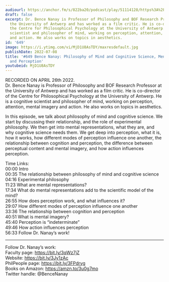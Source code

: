 ```yaml
---
audiourl: https://anchor.fm/s/822ba20/podcast/play/51114128/https%3A%2F%2Fd3ctxlq1ktw2nl.cloudfront.net%2Fstaging%2F2022-3-26%2F7fdd851b-c524-388f-6f13-107dd252dddb.m4a
draft: false
excerpt: Dr. Bence Nanay is Professor of Philosophy and BOF Research Professor at
  the University of Antwerp and has worked as a film critic. He is co-director of
  the Centre for Philosophical Psychology at the University of Antwerp. He is a cognitive
  scientist and philosopher of mind, working on perception, attention, mental imagery
  and action. He also works on topics in aesthetics.
id: '649'
image: https://i.ytimg.com/vi/MjD1U8AsTDY/maxresdefault.jpg
publishDate: 2022-07-08
title: '#649 Bence Nanay: Philosophy of Mind and Cognitive Science, Mental Representations,
  and Perception'
youtubeid: MjD1U8AsTDY
---
```

<div class="timelinks">

RECORDED ON APRIL 26th 2022.  
Dr. Bence Nanay is Professor of Philosophy and BOF Research Professor at the University of Antwerp and has worked as a film critic. He is co-director of the Centre for Philosophical Psychology at the University of Antwerp. He is a cognitive scientist and philosopher of mind, working on perception, attention, mental imagery and action. He also works on topics in aesthetics.

In this episode, we talk about philosophy of mind and cognitive science. We start by discussing their relationship, and the role of experimental philosophy. We then get into mental representations, what they are, and why cognitive science needs them. We get deep into perception, what it is, how it works, how different modes of perception influence one another, the relationship between cognition and perception, the difference between perceptual content and mental imagery, and how action influences perception.

Time Links:  
<time>00:00</time> Intro  
<time>00:35</time> The relationship between philosophy of mind and cognitive science  
<time>04:16</time> Experimental philosophy  
<time>11:23</time> What are mental representations?  
<time>17:34</time> What do mental representations add to the scientific model of the mind?  
<time>26:55</time> How does perception work, and what influences it?  
<time>29:07</time> How different modes of perception influence one another  
<time>33:36</time> The relationship between cognition and perception  
<time>40:51</time> What is mental imagery?  
<time>45:40</time> Perception is “indeterminate”  
<time>49:46</time> How action influences perception  
<time>56:33</time> Follow Dr. Nanay’s work!

---

Follow Dr. Nanay’s work:  
Faculty page: https://bit.ly/3qWz7jZ  
Website: https://bit.ly/3Jy1zAc  
PhilPeople page: https://bit.ly/3FPdrvg  
Books on Amazon: https://amzn.to/3u0g7mo  
Twitter handle: @BenceNanay
</div>

